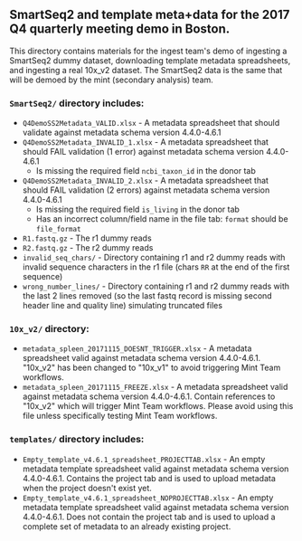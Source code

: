 ## SmartSeq2 and template meta+data for the 2017 Q4 quarterly meeting demo in Boston.

This directory contains materials for the ingest team's demo of ingesting a SmartSeq2 dummy dataset, downloading template metadata spreadsheets, and ingesting a real 10x_v2 dataset. The SmartSeq2 data is the same that will be demoed by the mint (secondary analysis) team.

### `SmartSeq2/` directory includes:

- `Q4DemoSS2Metadata_VALID.xlsx` - A metadata spreadsheet that should validate against metadata schema version 4.4.0-4.6.1
- `Q4DemoSS2Metadata_INVALID_1.xlsx` - A metadata spreadsheet that should FAIL validation (1 error) against metadata schema version 4.4.0-4.6.1
  - Is missing the required field `ncbi_taxon_id` in the donor tab
- `Q4DemoSS2Metadata_INVALID_2.xlsx` - A metadata spreadsheet that should FAIL validation (2 errors) against metadata schema version 4.4.0-4.6.1
  - Is missing the required field `is_living` in the donor tab
  - Has an incorrect column/field name in the file tab: `format` should be `file_format`
- `R1.fastq.gz` - The r1 dummy reads
- `R2.fastq.gz` - The r2 dummy reads
- `invalid_seq_chars/` - Directory containing r1 and r2 dummy reads with invalid sequence characters in the r1 file (chars `RR` at the end of the first sequence)
- `wrong_number_lines/` - Directory containing r1 and r2 dummy reads with the last 2 lines removed (so the last fastq record is missing second header line and quality line) simulating truncated files

### `10x_v2/` directory:

- `metadata_spleen_20171115_DOESNT_TRIGGER.xlsx` - A metadata spreadsheet valid against metadata schema version 4.4.0-4.6.1. "10x_v2" has been changed to "10x_v1" to avoid triggering Mint Team workflows.
- `metadata_spleen_20171115_FREEZE.xlsx` - A metadata spreadsheet valid against metadata schema version 4.4.0-4.6.1. Contain references to "10x_v2" which will trigger Mint Team workflows. Please avoid using this file unless specifically testing Mint Team workflows.

### `templates/` directory includes:

- `Empty_template_v4.6.1_spreadsheet_PROJECTTAB.xlsx` - An empty metadata template spreadsheet valid against metadata schema version 4.4.0-4.6.1. Contains the project tab and is used to upload metadata when the project doesn't exist yet.
- `Empty_template_v4.6.1_spreadsheet_NOPROJECTTAB.xlsx` - An empty metadata template spreadsheet valid against metadata schema version 4.4.0-4.6.1. Does not contain the project tab and is used to upload a complete set of metadata to an already existing project.
